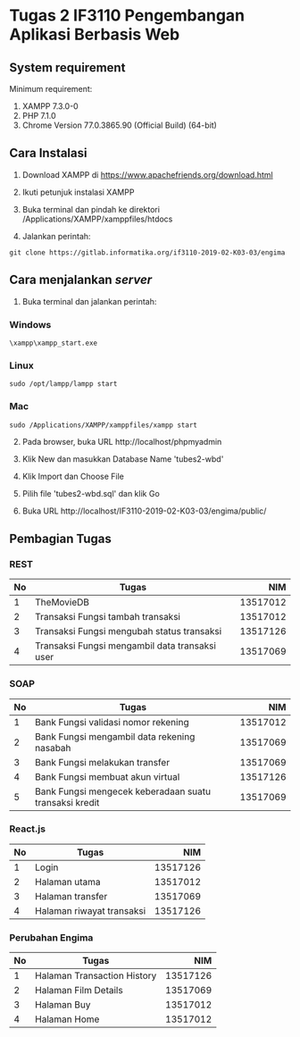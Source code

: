 # Tugas 2 IF3110 Pengembangan Aplikasi Berbasis Web

## System requirement

Minimum requirement:

1. XAMPP 7.3.0-0
2. PHP 7.1.0
3. Chrome Version 77.0.3865.90 (Official Build) (64-bit)


## Cara Instalasi

1. Download XAMPP di https://www.apachefriends.org/download.html

2. Ikuti petunjuk instalasi XAMPP

2. Buka terminal dan pindah ke direktori /Applications/XAMPP/xamppfiles/htdocs

3. Jalankan perintah:


```
git clone https://gitlab.informatika.org/if3110-2019-02-K03-03/engima
```

## Cara menjalankan *server*

1. Buka terminal dan jalankan perintah:

### Windows

```
\xampp\xampp_start.exe
```

### Linux

```
sudo /opt/lampp/lampp start
```

### Mac

```
sudo /Applications/XAMPP/xamppfiles/xampp start
```

2. Pada browser, buka URL http://localhost/phpmyadmin

3. Klik New dan masukkan Database Name 'tubes2-wbd'

4. Klik Import dan Choose File

5. Pilih file 'tubes2-wbd.sql' dan klik Go

6. Buka URL http://localhost/IF3110-2019-02-K03-03/engima/public/

## Pembagian Tugas

### REST
| No | Tugas         | NIM      |
| ---|---------------|---------:|
| 1  | TheMovieDB | 13517012 |
| 2  | Transaksi Fungsi tambah transaksi | 13517012 |
| 3  | Transaksi Fungsi mengubah status transaksi | 13517126 |
| 4  | Transaksi Fungsi mengambil data transaksi user | 13517069 |

### SOAP
| No | Tugas         | NIM      |
| ---|---------------|---------:|
| 1  | Bank Fungsi validasi nomor rekening | 13517012 |
| 2  | Bank Fungsi mengambil data rekening nasabah | 13517069 |
| 3  | Bank Fungsi melakukan transfer | 13517069 |
| 4  | Bank Fungsi membuat akun virtual | 13517126 |
| 5  | Bank Fungsi mengecek keberadaan suatu transaksi kredit | 13517069 |

### React.js
| No | Tugas         | NIM      |
| ---|---------------|---------:|
| 1  | Login | 13517126 |
| 2  | Halaman utama | 13517012 |
| 3  | Halaman transfer | 13517069 |
| 4  | Halaman riwayat transaksi | 13517126 |

### Perubahan Engima
| No | Tugas         | NIM      |
| ---|---------------|---------:|
| 1  | Halaman Transaction History | 13517126 |
| 2  | Halaman Film Details | 13517069 |
| 3  | Halaman Buy | 13517012 |
| 4  | Halaman Home | 13517012 |